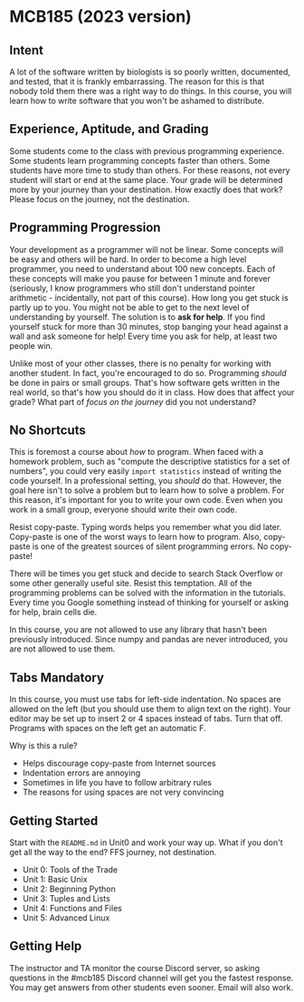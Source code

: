 MCB185 (2023 version)
=====================

## Intent ##

A lot of the software written by biologists is so poorly written, documented,
and tested, that it is frankly embarrassing. The reason for this is that nobody
told them there was a right way to do things. In this course, you will learn
how to write software that you won't be ashamed to distribute.

## Experience, Aptitude, and Grading ##

Some students come to the class with previous programming experience. Some
students learn programming concepts faster than others. Some students have more
time to study than others. For these reasons, not every student will start or
end at the same place. Your grade will be determined more by your journey than
your destination. How exactly does that work? Please focus on the journey, not
the destination.

## Programming Progression ##

Your development as a programmer will not be linear. Some concepts will be easy
and others will be hard. In order to become a high level programmer, you need
to understand about 100 new concepts. Each of these concepts will make you
pause for between 1 minute and forever (seriously, I know programmers who still
don't understand pointer arithmetic - incidentally, not part of this course).
How long you get stuck is partly up to you. You might not be able to get to the
next level of understanding by yourself. The solution is to **ask for help**.
If you find yourself stuck for more than 30 minutes, stop banging your head
against a wall and ask someone for help! Every time you ask for help, at least
two people win.

Unlike most of your other classes, there is no penalty for working with another
student. In fact, you're encouraged to do so. Programming *should* be done in
pairs or small groups. That's how software gets written in the real world, so
that's how you should do it in class. How does that affect your grade? What
part of *focus on the journey* did you not understand?

## No Shortcuts ##

This is foremost a course about *how* to program. When faced with a homework
problem, such as "compute the descriptive statistics for a set of numbers", you
could very easily `import statistics` instead of writing the code yourself. In
a professional setting, you *should* do that. However, the goal here isn't to
solve a problem but to learn how to solve a problem. For this reason, it's
important for you to write your own code. Even when you work in a small group,
everyone should write their own code.

Resist copy-paste. Typing words helps you remember what you did later.
Copy-paste is one of the worst ways to learn how to program. Also, copy-paste
is one of the greatest sources of silent programming errors. No copy-paste!

There will be times you get stuck and decide to search Stack Overflow or some
other generally useful site. Resist this temptation. All of the programming
problems can be solved with the information in the tutorials. Every time you
Google something instead of thinking for yourself or asking for help, brain
cells die.

In this course, you are not allowed to use any library that hasn't been
previously introduced. Since numpy and pandas are never introduced, you are not
allowed to use them.

## Tabs Mandatory ##

In this course, you must use tabs for left-side indentation. No spaces are
allowed on the left (but you should use them to align text on the right). Your
editor may be set up to insert 2 or 4 spaces instead of tabs. Turn that off.
Programs with spaces on the left get an automatic F.

Why is this a rule?

+ Helps discourage copy-paste from Internet sources
+ Indentation errors are annoying
+ Sometimes in life you have to follow arbitrary rules
+ The reasons for using spaces are not very convincing

## Getting Started ##

Start with the `README.md` in Unit0 and work your way up. What if you don't get
all the way to the end? FFS journey, not destination.

+ Unit 0: Tools of the Trade
+ Unit 1: Basic Unix
+ Unit 2: Beginning Python
+ Unit 3: Tuples and Lists
+ Unit 4: Functions and Files
+ Unit 5: Advanced Linux


## Getting Help ##

The instructor and TA monitor the course Discord server, so asking questions in
the #mcb185 Discord channel will get you the fastest response. You may get
answers from other students even sooner. Email will also work.
